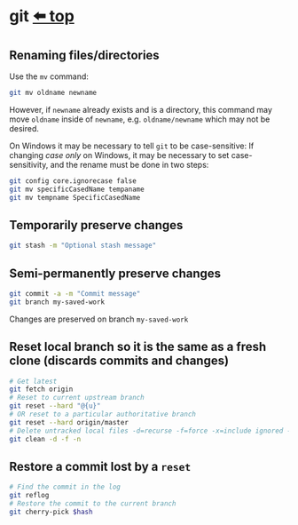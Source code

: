 ﻿# git [⬅️ top](README.md)

## Renaming files/directories
Use the `mv` command:
```bash
git mv oldname newname
```
However, if `newname` already exists and is a directory, this command may move `oldname` inside of `newname`, e.g. `oldname/newname` which may not be desired.

On Windows it may be necessary to tell `git` to be case-sensitive:
If changing *case only* on Windows, it may be necessary to set case-sensitivity, and the rename must be done in two steps:
```bash
git config core.ignorecase false
git mv specificCasedName tempaname
git mv tempname SpecificCasedName
```

## Temporarily preserve changes
```bash
git stash -m "Optional stash message"
```

## Semi-permanently preserve changes
```bash
git commit -a -m "Commit message"
git branch my-saved-work
```
Changes are preserved on branch `my-saved-work`

## Reset local branch so it is the same as a fresh clone (discards commits and changes)
```bash
# Get latest
git fetch origin
# Reset to current upstream branch
git reset --hard "@{u}"
# OR reset to a particular authoritative branch
git reset --hard origin/master
# Delete untracked local files -d=recurse -f=force -x=include ignored -X=only ignored -n=dry-run
git clean -d -f -n 
```

## Restore a commit lost by a `reset`
```bash
# Find the commit in the log
git reflog
# Restore the commit to the current branch
git cherry-pick $hash
```
